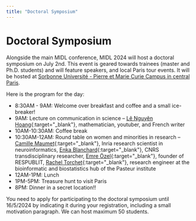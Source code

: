 ```yaml
---
title: "Doctoral Symposium"
---
```


# Doctoral Symposium

Alongside the main MIDL conference, MIDL 2024 will host a doctoral symposium on July 2nd. This event is geared towards trainees (master and Ph.D. students) and will feature speakers, and local Paris tour events. It will be hosted at [Sorbonne Université - Pierre et Marie Curie Campus in central Paris](/venue.html).

Here is the program for the day:

* 8:30AM - 9AM: Welcome over breakfast and coffee and a small ice-breaker!
* 9AM: Lecture on communication in science – [Lê Nguyên Hoang](http://www.science4all.org/){:target="_blank"}, mathematician, youtuber, and French writer
* 10AM-10:30AM: Coffee break
* 10:30AM-12AM: Round table on women and minorities in research – [Camille Maumet](http://camillemaumet.com/){:target="_blank"}, Inria research scientist in neuroinformatics, [Enka Blanchard](https://www.koliaza.com/fr/){:target="_blank"}, CNRS transdisciplinary researcher,  [Emre Özel](https://www.respublit.org/respublit/people){:target="_blank"}, founder of RESPUBLIT, [Rachel Torchet](https://research.pasteur.fr/fr/member/rachel-torchet/){:target="_blank"}, research engineer at the bioinformatic and biostatistics hub of the Pasteur institute
* 12AM-1PM: Lunch
* 1PM-5PM: Treasure hunt to visit Paris
* 8PM: Dinner in a secret location!!

You need to apply for participating to the doctoral symposium until 16/5/2024 by indicating it during your registration, including a small motivation paragraph. We can host maximum 50 students.